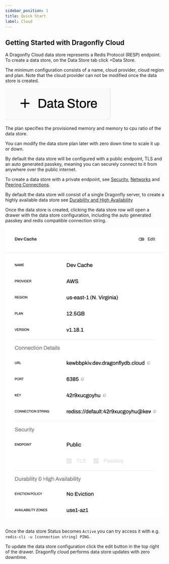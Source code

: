 ```yaml
---
sidebar_position: 1
title: Quick Start
label: Cloud
--- 
```



## Getting Started with Dragonfly Cloud

A Dragonfly Cloud data store represents a Redis Protocol (RESP) endpoint. To create a data store, on the Data Store tab click +Data Store. 

The minimum configuration consists of a name, cloud provider, cloud region and plan. Note that the cloud provider can not be modified once the data store is created.


![datastore](../../static/img/add-datastore.png)


The plan specifies the provisioned memory and memory to cpu ratio of the data store. 

You can modify the data store plan later with zero down time to scale it up or down.

By default the data store will be configured with a public endpoint, TLS and an auto generated passkey, meaning you can securely connect to it from anywhere over the public internet.

To create a data store with a private endpoint, see [Security](cloud/data-stores/security), [Networks](cloud/networks) and [Peering Connections](cloud/peering).

By default the data store will consist of a single Dragonfly server, to create a highly available data store see [Durability and High Availability](cloud/data-stores/duarability-vs-high-availability)

Once the data store is created, clicking the data store row will open a drawer with the data store configuration, including the auto generated passkey and redis compatible connection string. 


![edit datastore](../../static/img/edit-datastore.png)   




Once the data store Status becomes `Active` you can try access it with e.g. `redis-cli -u [connection string] PING`.

To update the data store configuration click the edit button in the top right of the drawer. Dragonfly cloud performs data store updates with zero downtime.    

